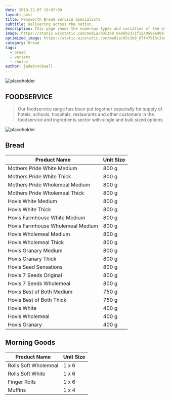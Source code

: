 ```yaml
---
date: 2019-12-07 19:07:00
layout: post
title: Pensworth Bread Service Specialists
subtitle: Delivering across the nation.
description: This page shows the numerous types and variaties of the bread we stock and deliver at Pensworth.
image: https://static.wixstatic.com/media/03c1b0_0e8db2371f124059aed087eeb4c3f646~mv2.jpg/v1/fill/w_1189,h_300,al_c,q_80,usm_0.66_1.00_0.01/03c1b0_0e8db2371f124059aed087eeb4c3f646~mv2.webp
optimized_image: https://static.wixstatic.com/media/03c1b0_67f47915c3ad4e95b3e5ced18a1ea1b3~mv2.jpg/v1/fill/w_476,h_211,al_c,q_80,usm_0.66_1.00_0.01/03c1b0_67f47915c3ad4e95b3e5ced18a1ea1b3~mv2.webp
category: Bread
tags:
  - bread
  - variaty
  - choice
author: jadebrockwell
---
```


![placeholder](https://static.wixstatic.com/media/03c1b0_8f9e1df7f0d7476499603b7cca698034~mv2.png/v1/fill/w_283,h_78,al_c,q_80,usm_0.66_1.00_0.01/Pensworth%20New%20Logo.webp "Pensworth")

## FOODSERVICE

> Our foodservice range has been put together especially for supply of hotels, schools, hospitals, restaurants and other customers in the foodservice and ingredients sector with single and bulk sized options.

![placeholder](https://static.wixstatic.com/media/03c1b0_67f47915c3ad4e95b3e5ced18a1ea1b3~mv2.jpg/v1/fill/w_476,h_211,al_c,q_80,usm_0.66_1.00_0.01/03c1b0_67f47915c3ad4e95b3e5ced18a1ea1b3~mv2.webp "Bread")

## Bread

<table>
  <thead>
    <tr>
      <th>Product Name</th>
      <th>Unit Size</th>
    </tr>
  </thead>
   <tbody>
    <tr>
      <td>Mothers Pride White Medium</td>
      <td>800 g</td>
    </tr>
    <tr>
      <td>Mothers Pride White Thick</td>
      <td>800 g</td>
    </tr>
    <tr>
      <td>Mothers Pride Wholemeal Medium</td>
      <td>800 g</td>
    </tr>
    <tr>
      <td>Mothers Pride Wholemeal Thick</td>
      <td>800 g</td>
    </tr>
    <tr>
      <td>Hovis White Medium</td>
      <td>800 g</td>
    </tr>
    <tr>
      <td>Hovis White Thick</td>
      <td>800 g</td>
    </tr>
    <tr>
      <td>Hovis Farmhouse White Medium</td>
      <td>800 g</td>
    </tr>
    <tr>
      <td>Hovis Farmhouse Wholemeal Medium</td>
      <td>800 g</td>
    </tr>
    <tr>
      <td>Hovis Wholemeal Medium</td>
      <td>800 g</td>
    </tr>
    <tr>
      <td>Hovis Wholemeal Thick</td>
      <td>800 g</td>
    </tr>
    <tr>
      <td>Hovis Granary Medium</td>
      <td>800 g</td>
    </tr>
    <tr>
      <td>Hovis Granary Thick</td>
      <td>800 g</td>
    </tr>
    <tr>
      <td>Hovis Seed Sensations</td>
      <td>800 g</td>
    </tr>
    <tr>
      <td>Hovis 7 Seeds Original</td>
      <td>800 g</td>
    </tr>
    <tr>
      <td>Hovis 7 Seeds Wholemeal</td>
      <td>800 g</td>
    </tr>
    <tr>
      <td>Hovis Best of Both Medium</td>
      <td>750 g</td>
    </tr>
    <tr>
      <td>Hovis Best of Both Thick</td>
      <td>750 g</td>
    </tr>
    <tr>
      <td>Hovis White</td>
      <td>400 g</td>
    </tr>
    <tr>
      <td>Hovis Wholemeal</td>
      <td>400 g</td>
    </tr>
    <tr>
      <td>Hovis Granary</td>
      <td>400 g</td>
    </tr>
  </tbody>
</table>

## Morning Goods

<table>
  <thead>
    <tr>
      <th> Product Name</th>
      <th>Unit Size</th>
    </tr>
  </thead>
  <tbody>
    <tr>
      <td>Rolls Soft Wholemeal</td>
      <td>1 x 6</td>
    </tr>
    <tr>
      <td>Rolls Soft White</td>
      <td>1 x 6</td>
    </tr>
    <tr>
      <td>Finger Rolls</td>
      <td>1 x 6</td>
    </tr>
     <tr>
      <td>Muffins</td>
      <td>1 x 4</td>
    </tr>
  </tbody>
</table>
